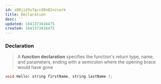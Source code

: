 ```yaml
---
id: s08jid3u7gccd8n82vzcork
title: Declaration
desc: ''
updated: 1641373416475
created: 1641373416475
---
```



### Declaration

> A **function declaration** specifies the function's return type, name, and parameters, ending with a semicolon where the opening brace would have gone

```cpp
void Hello( string firstName, string lastName );
```
